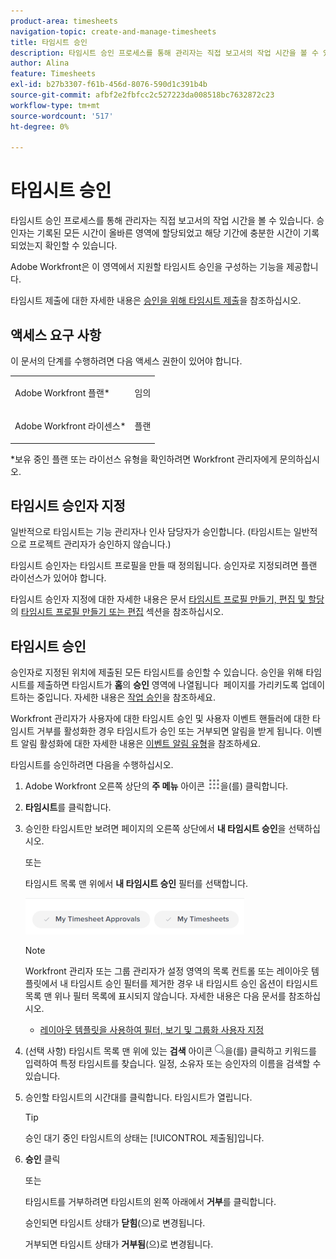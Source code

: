 ```yaml
---
product-area: timesheets
navigation-topic: create-and-manage-timesheets
title: 타임시트 승인
description: 타임시트 승인 프로세스를 통해 관리자는 직접 보고서의 작업 시간을 볼 수 있습니다. 승인자는 기록된 모든 시간이 올바른 영역에 할당되었고 해당 기간에 충분한 시간이 기록되었는지 확인할 수 있습니다.
author: Alina
feature: Timesheets
exl-id: b27b3307-f61b-456d-8076-590d1c391b4b
source-git-commit: afbf2e2fbfcc2c527223da008518bc7632872c23
workflow-type: tm+mt
source-wordcount: '517'
ht-degree: 0%

---
```


# 타임시트 승인

타임시트 승인 프로세스를 통해 관리자는 직접 보고서의 작업 시간을 볼 수 있습니다. 승인자는 기록된 모든 시간이 올바른 영역에 할당되었고 해당 기간에 충분한 시간이 기록되었는지 확인할 수 있습니다.

Adobe Workfront은 이 영역에서 지원할 타임시트 승인을 구성하는 기능을 제공합니다.

타임시트 제출에 대한 자세한 내용은 [승인을 위해 타임시트 제출](../../timesheets/create-and-manage-timesheets/submit-timesheet-for-approval.md)을 참조하십시오.

## 액세스 요구 사항

이 문서의 단계를 수행하려면 다음 액세스 권한이 있어야 합니다.

<table style="table-layout:auto"> 
 <col> 
 </col> 
 <col> 
 </col> 
 <tbody> 
  <tr> 
   <td role="rowheader">Adobe Workfront 플랜*</td> 
   <td> <p>임의</p> </td> 
  </tr> 
  <tr> 
   <td role="rowheader">Adobe Workfront 라이센스*</td> 
   <td> <p>플랜 </p> </td> 
  </tr> 
 </tbody> 
</table>

*보유 중인 플랜 또는 라이선스 유형을 확인하려면 Workfront 관리자에게 문의하십시오.

## 타임시트 승인자 지정

일반적으로 타임시트는 기능 관리자나 인사 담당자가 승인합니다. (타임시트는 일반적으로 프로젝트 관리자가 승인하지 않습니다.)

타임시트 승인자는 타임시트 프로필을 만들 때 정의됩니다. 승인자로 지정되려면 플랜 라이선스가 있어야 합니다.

타임시트 승인자 지정에 대한 자세한 내용은 문서 [타임시트 프로필 만들기, 편집 및 할당](../../timesheets/create-and-manage-timesheets/create-timesheet-profiles.md)의 [타임시트 프로필 만들기 또는 편집](../../timesheets/create-and-manage-timesheets/create-timesheet-profiles.md#create) 섹션을 참조하십시오.

## 타임시트 승인

승인자로 지정된 위치에 제출된 모든 타임시트를 승인할 수 있습니다. 승인을 위해 타임시트를 제출하면 타임시트가 **홈**&#x200B;의 **승인** 영역에 나열됩니다  페이지를 가리키도록 업데이트하는 중입니다. 자세한 내용은 [작업 승인](../../review-and-approve-work/manage-approvals/approving-work.md)을 참조하세요.

Workfront 관리자가 사용자에 대한 타임시트 승인 및 사용자 이벤트 핸들러에 대한 타임시트 거부를 활성화한 경우 타임시트가 승인 또는 거부되면 알림을 받게 됩니다. 이벤트 알림 활성화에 대한 자세한 내용은 [이벤트 알림 유형](../../administration-and-setup/manage-workfront/emails/event-notifications-available-in-wf.md)을 참조하세요.

타임시트를 승인하려면 다음을 수행하십시오.

1. Adobe Workfront 오른쪽 상단의 **주 메뉴** 아이콘 ![](assets/main-menu-icon.png)을(를) 클릭합니다.
1. **타임시트**&#x200B;를 클릭합니다.
1. 승인한 타임시트만 보려면 페이지의 오른쪽 상단에서 **내 타임시트 승인**&#x200B;을 선택하십시오.

   또는

   타임시트 목록 맨 위에서 **내 타임시트 승인** 필터를 선택합니다.

   ![](assets/my-timesheet-approvals-my-timesheets-pills-on-timesheets-list-nwe-350x58.png)

   >[!NOTE]
   >
   >Workfront 관리자 또는 그룹 관리자가 설정 영역의 목록 컨트롤 또는 레이아웃 템플릿에서 내 타임시트 승인 필터를 제거한 경우 내 타임시트 승인 옵션이 타임시트 목록 맨 위나 필터 목록에 표시되지 않습니다. 자세한 내용은 다음 문서를 참조하십시오.
   >
   >   
   >   
   >   * [레이아웃 템플릿을 사용하여 필터, 보기 및 그룹화 사용자 지정](../../administration-and-setup/customize-workfront/use-layout-templates/customize-fvg-list-controls-layout-template.md)
   >   
   >

1. (선택 사항) 타임시트 목록 맨 위에 있는 **검색** 아이콘 ![](assets/search-icon.png)을(를) 클릭하고 키워드를 입력하여 특정 타임시트를 찾습니다. 일정, 소유자 또는 승인자의 이름을 검색할 수 있습니다.
1. 승인할 타임시트의 시간대를 클릭합니다. 타임시트가 열립니다.

   >[!TIP]
   >
   >승인 대기 중인 타임시트의 상태는 [!UICONTROL 제출됨]입니다.


1. **승인** 클릭

   또는

   타임시트를 거부하려면 타임시트의 왼쪽 아래에서 **거부**&#x200B;를 클릭합니다.

   승인되면 타임시트 상태가 **닫힘**(으)로 변경됩니다.

   거부되면 타임시트 상태가 **거부됨**(으)로 변경됩니다.
